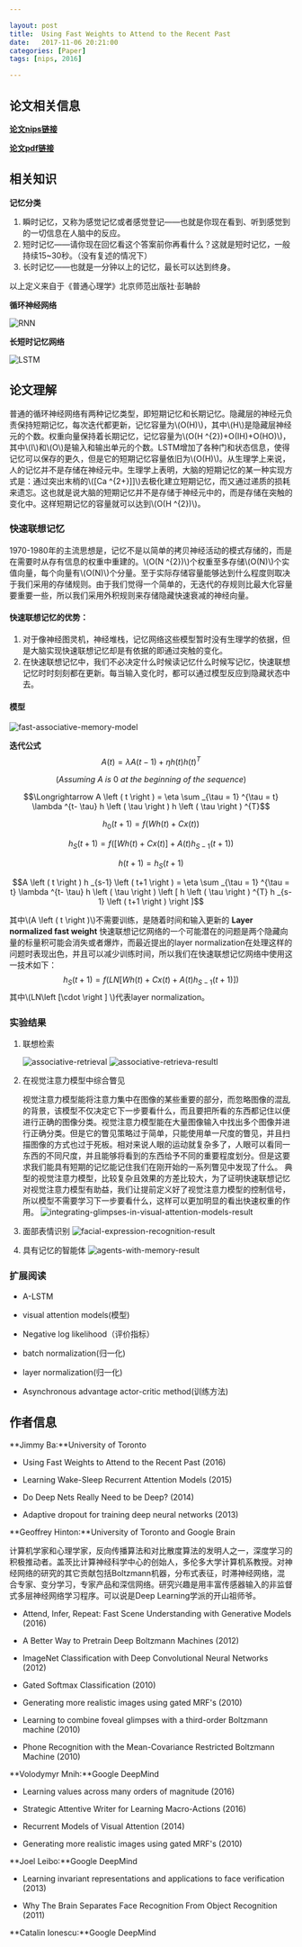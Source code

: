 ```yaml
---

layout: post
title:  Using Fast Weights to Attend to the Recent Past
date:   2017-11-06 20:21:00
categories: [Paper]
tags: [nips, 2016]

---
```


## 论文相关信息
[**论文nips链接**][1]

[**论文pdf链接**][2]

## 相关知识

**记忆分类**

1. 瞬时记忆，又称为感觉记忆或者感觉登记——也就是你现在看到、听到感觉到的一切信息在人脑中的反应。
2. 短时记忆——请你现在回忆看这个答案前你再看什么？这就是短时记忆，一般持续15~30秒。（没有复述的情况下）
3. 长时记忆——也就是一分钟以上的记忆，最长可以达到终身。

以上定义来自于《普通心理学》北京师范出版社·彭聃龄

**循环神经网络**

![RNN][9]

**长短时记忆网络**

![LSTM][10]

## 论文理解
普通的循环神经网络有两种记忆类型，即短期记忆和长期记忆。隐藏层的神经元负责保持短期记忆，每次迭代都更新，记忆容量为\\(O(H)\\)，其中\\(H\\)是隐藏层神经元的个数。权重向量保持着长期记忆，记忆容量为\\(O(H ^{2})+O(IH)+O(HO)\\)，其中\\(I\\)和\\(O\\)是输入和输出单元的个数。LSTM增加了各种门和状态信息，使得记忆可以保存的更久，但是它的短期记忆容量依旧为\\(O(H)\\)。从生理学上来说，人的记忆并不是存储在神经元中。生理学上表明，大脑的短期记忆的某一种实现方式是：通过突出末梢的\\([Ca ^{2+}]]\\)去极化建立短期记忆，而又通过递质的损耗来遗忘。这也就是说大脑的短期记忆并不是存储于神经元中的，而是存储在突触的变化中。这样短期记忆的容量就可以达到\\(O(H ^{2})\\)。

### 快速联想记忆
1970-1980年的主流思想是，记忆不是以简单的拷贝神经活动的模式存储的，而是在需要时从存有信息的权重中重建的。\\(O(N ^{2})\\)个权重至多存储\\(O(N)\\)个实值向量，每个向量有\\(O(N)\\)个分量。至于实际存储容量能够达到什么程度则取决于我们采用的存储规则。由于我们觉得一个简单的，无迭代的存规则比最大化容量要重要一些，所以我们采用外积规则来存储隐藏快速衰减的神经向量。

#### 快速联想记忆的优势：
1. 对于像神经图灵机，神经堆栈，记忆网络这些模型暂时没有生理学的依据，但是大脑实现快速联想记忆却是有依据的即通过突触的变化。
2. 在快速联想记忆中，我们不必决定什么时候读记忆什么时候写记忆，快速联想记忆时时刻刻都在更新。每当输入变化时，都可以通过模型反应到隐藏状态中去。

#### 模型
![fast-associative-memory-model][3]

**迭代公式**
$$A \left ( t \right ) = \lambda  A \left ( t-1 \right ) + \eta h \left ( t \right ) h \left ( t \right ) ^{T}$$

$$(Assuming\ A\ is\ 0\ at\ the\ beginning\ of\ the\ sequence)$$

$$\Longrightarrow A \left ( t \right ) = \eta  \sum _{\tau = 1} ^{\tau = t} \lambda ^{t- \tau} h \left ( \tau \right ) h \left ( \tau \right ) ^{T}$$

$$h _{0} \left ( t+1 \right ) = f \left ( Wh \left ( t \right ) + Cx \left ( t \right ) \right )$$

$$h _{S} \left ( t+1 \right ) = f \left ( \left [ Wh \left ( t \right ) + Cx \left ( t \right ) \right ] + A \left ( t \right ) h _{S-1} \left ( t+1 \right ) \right ) $$

$$h \left ( t+1 \right ) = h _{S} \left ( t+1 \right )$$

$$A \left ( t \right ) h _{s-1} \left ( t+1 \right ) = \eta  \sum _{\tau = 1} ^{\tau = t} \lambda ^{t- \tau} h \left ( \tau \right ) \left [ h \left ( \tau \right ) ^{T} h _{s-1} \left ( t+1 \right ) \right ]$$

其中\\(A \left ( t \right )\\)不需要训练，是随着时间和输入更新的
**Layer normalized fast weight**
快速联想记忆网络的一个可能潜在的问题是两个隐藏向量的标量积可能会消失或者爆炸，而最近提出的layer normalization在处理这样的问题时表现出色，并且可以减少训练时间，所以我们在快速联想记忆网络中使用这一技术如下：
$$h _{S} \left ( t+1 \right ) = f \left (LN \left [ Wh \left ( t \right ) + Cx \left ( t \right ) + A \left ( t \right ) h _{S-1} \left ( t+1 \right ) \right ] \right ) $$
其中\\(LN\left [\cdot \right ] \\)代表layer normalization。
### 实验结果
1. 联想检索

    ![associative-retrieval][4]
    ![associative-retrieva-resultl][5]

2. 在视觉注意力模型中综合瞥见

    视觉注意力模型能将注意力集中在图像的某些重要的部分，而忽略图像的混乱的背景，该模型不仅决定它下一步要看什么，而且要把所看的东西都记住以便进行正确的图像分类。视觉注意力模型能在大量图像输入中找出多个图像并进行正确分类。但是它的瞥见策略过于简单，只能使用单一尺度的瞥见，并且扫描图像的方式也过于死板。相对来说人眼的运动就复杂多了，人眼可以看同一东西的不同尺度，并且能够将看到的东西给予不同的重要程度划分。但是这要求我们能具有短期的记忆能记住我们在刚开始的一系列瞥见中发现了什么。
    典型的视觉注意力模型，比较复杂且效果的方差比较大，为了证明快速联想记忆对视觉注意力模型有助益，我们让提前定义好了视觉注意力模型的控制信号，所以模型不需要学习下一步要看什么，这样可以更加明显的看出快速权重的作用。
    ![integrating-glimpses-in-visual-attention-models-result][6]
3. 面部表情识别
    ![facial-expression-recognition-result][7]
4. 具有记忆的智能体
    ![agents-with-memory-result][8]

### 扩展阅读
- A-LSTM

- visual attention models(模型)

- Negative log likelihood（评价指标）

- batch normalization(归一化)

- layer normalization(归一化)

- Asynchronous advantage actor-critic method(训练方法)

## 作者信息
**Jimmy Ba:**University of Toronto

- Using Fast Weights to Attend to the Recent Past (2016)

- Learning Wake-Sleep Recurrent Attention Models (2015)

- Do Deep Nets Really Need to be Deep? (2014)

- Adaptive dropout for training deep neural networks (2013)

**Geoffrey Hinton:**University of Toronto and Google Brain

计算机学家和心理学家，反向传播算法和对比散度算法的发明人之一，深度学习的积极推动者。盖茨比计算神经科学中心的创始人，多伦多大学计算机系教授。对神经网络的研究的其它贡献包括Boltzmann机器，分布式表征，时滞神经网络，混合专家、变分学习，专家产品和深信网络。研究兴趣是用丰富传感器输入的非监督式多层神经网络学习程序。可以说是Deep Learning学派的开山祖师爷。

- Attend, Infer, Repeat: Fast Scene Understanding with Generative Models (2016)

- A Better Way to Pretrain Deep Boltzmann Machines (2012)

- ImageNet Classification with Deep Convolutional Neural Networks (2012)

- Gated Softmax Classification (2010)

- Generating more realistic images using gated MRF's (2010)

- Learning to combine foveal glimpses with a third-order Boltzmann machine (2010)

- Phone Recognition with the Mean-Covariance Restricted Boltzmann Machine (2010)

**Volodymyr Mnih:**Google DeepMind

- Learning values across many orders of magnitude (2016)

- Strategic Attentive Writer for Learning Macro-Actions (2016)

- Recurrent Models of Visual Attention (2014)

- Generating more realistic images using gated MRF's (2010)

**Joel Leibo:**Google DeepMind

- Learning invariant representations and applications to face verification (2013)

- Why The Brain Separates Face Recognition From Object Recognition (2011)

**Catalin Ionescu:**Google DeepMind

[1]: http://papers.nips.cc/paper/by-source-2016-2143
[2]: http://papers.nips.cc/paper/6057-using-fast-weights-to-attend-to-the-recent-past.pdf
[3]: /mark/assets/images/2017-11-07-using-fast-weights-to-attend-to-the-recent-Past/fast-associative-memory-model.png
[4]: /mark/assets/images/2017-11-07-using-fast-weights-to-attend-to-the-recent-Past/associative-retrieval.png
[5]: /mark/assets/images/2017-11-07-using-fast-weights-to-attend-to-the-recent-Past/associative-retrieval-result.png
[6]: /mark/assets/images/2017-11-07-using-fast-weights-to-attend-to-the-recent-Past/integrating-glimpses-in-visual-attention-models-result.png
[7]: /mark/assets/images/2017-11-07-using-fast-weights-to-attend-to-the-recent-Past/facial-expression-recognition-result.png
[8]: /mark/assets/images/2017-11-07-using-fast-weights-to-attend-to-the-recent-Past/agents-with-memory-result.png

[9]: /mark/assets/images/2017-11-07-using-fast-weights-to-attend-to-the-recent-Past/RNN.png
[10]: /mark/assets/images/2017-11-07-using-fast-weights-to-attend-to-the-recent-Past/LSTM.png


